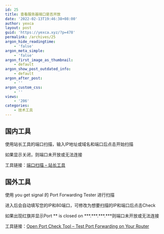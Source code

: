 ```yaml
---
id: 25
title: 查看服务器端口是否开放
date: '2022-02-13T19:46:38+08:00'
author: yexca
layout: post
guid: 'https://yexca.xyz/?p=478'
permalink: /archives/25
argon_hide_readingtime:
    - 'false'
argon_meta_simple:
    - 'false'
argon_first_image_as_thumbnail:
    - default
argon_show_post_outdated_info:
    - default
argon_after_post:
    - ''
argon_custom_css:
    - ''
views:
    - '206'
categories:
    - 技术工具
---
```


## 国内工具

使用站长工具的端口扫描，输入IP地址或域名和端口后点击开始扫描

如果显示关闭，则端口未开放或无法连接

工具链接：[端口扫描 – 站长工具](http://tool.chinaz.com/port/)

## 国外工具

使用 you get signal 的 Port Forwarding Tester 进行扫描

进入后会自动填写您的IP和80端口，可修改为想要扫描的IP和端口后点击Check

如果出现红旗并显示Port \*\* is closed on \*\*\*.\*\*\*.\*\*\*.\*\*\*则端口未开放或无法连接

工具链接：[Open Port Check Tool – Test Port Forwarding on Your Router](https://www.yougetsignal.com/tools/open-ports/)